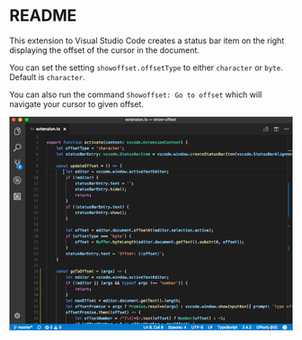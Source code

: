 # README

This extension to Visual Studio Code creates a status bar item on the right displaying the offset of the cursor in the document. 

You can set the setting `showoffset.offsetType` to either `character` or `byte`. Default is `character`.

You can also run the command `Showoffset: Go to offset` which will navigate your cursor to given offset.

![Show Offset](./offset.gif)
